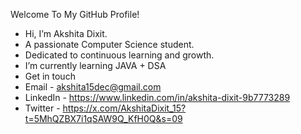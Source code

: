 Welcome To My GitHub Profile!
- Hi, I’m Akshita Dixit.
- A passionate Computer Science student.
- Dedicated to continuous learning and growth.
- I’m currently learning JAVA + DSA
- Get in touch
- Email - akshita15dec@gmail.com
- LinkedIn - https://www.linkedin.com/in/akshita-dixit-9b7773289
- Twitter - https://x.com/AkshitaDixit_15?t=5MhQZBX7i1qSAW9Q_KfH0Q&s=09


<!---
AkshitaDixit15/AkshitaDixit15 is a ✨ special ✨ repository because its `README.md` (this file) appears on your GitHub profile.
You can click the Preview link to take a look at your changes.
--->

